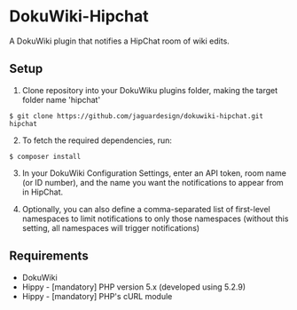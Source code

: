 # DokuWiki-Hipchat

A DokuWiki plugin that notifies a HipChat room of wiki edits.

Setup
-----

1. Clone repository into your DokuWiku plugins folder, making the target folder name 'hipchat'

```
$ git clone https://github.com/jaguardesign/dokuwiki-hipchat.git hipchat
```

2. To fetch the required dependencies, run:

```
$ composer install
```

3. In your DokuWiki Configuration Settings, enter an API token, room name (or ID number), and the name you want the notifications to appear from in HipChat.

4. Optionally, you can also define a comma-separated list of first-level namespaces to limit notifications to only those namespaces (without this setting, all namespaces will trigger notifications)

Requirements
------------

* DokuWiki
* Hippy - [mandatory] PHP version 5.x (developed using 5.2.9)
* Hippy - [mandatory] PHP's cURL module

